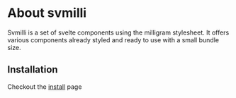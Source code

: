 # About svmilli

Svmilli is a set of svelte components using the milligram stylesheet.
It offers various components already styled and ready to use with a small bundle size.

## Installation

Checkout the [install](install) page
